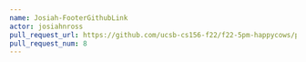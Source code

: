 ```yaml
---
name: Josiah-FooterGithubLink
actor: josiahnross
pull_request_url: https://github.com/ucsb-cs156-f22/f22-5pm-happycows/pull/8
pull_request_num: 8
---
```

